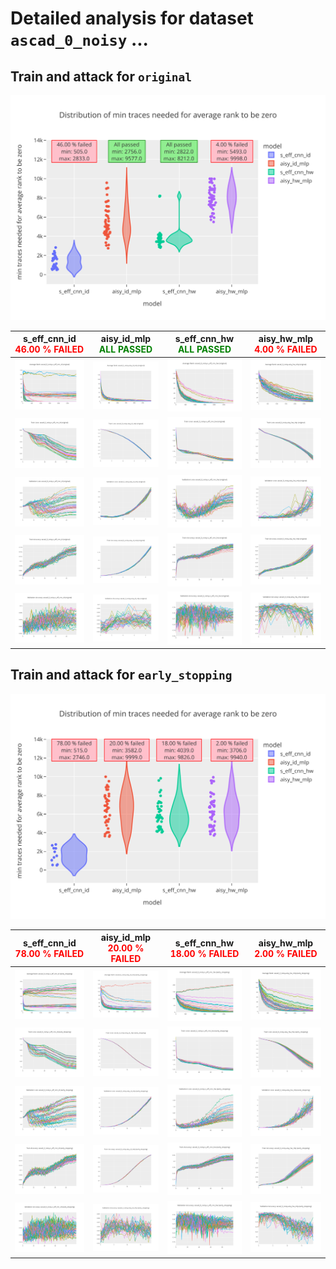 
# Detailed analysis for dataset `ascad_0_noisy` ...


## Train and attack for `original`

![Distribution of min traces needed for average rank to be zero](../plots/original/ascad_0_noisy/violin.svg)

|s_eff_cnn_id<br><span style='color:red'> **46.00 % FAILED** </span>|aisy_id_mlp<br><span style='color:green'> **ALL PASSED** </span>|s_eff_cnn_hw<br><span style='color:green'> **ALL PASSED** </span>|aisy_hw_mlp<br><span style='color:red'> **4.00 % FAILED** </span>|
|---|---|---|---|
|![Average Rank](../plots/original/ascad_0_noisy/s_eff_cnn_id/average_rank.svg)|![Average Rank](../plots/original/ascad_0_noisy/aisy_id_mlp/average_rank.svg)|![Average Rank](../plots/original/ascad_0_noisy/s_eff_cnn_hw/average_rank.svg)|![Average Rank](../plots/original/ascad_0_noisy/aisy_hw_mlp/average_rank.svg)|
|![Train Loss](../plots/original/ascad_0_noisy/s_eff_cnn_id/train_loss.svg)|![Train Loss](../plots/original/ascad_0_noisy/aisy_id_mlp/train_loss.svg)|![Train Loss](../plots/original/ascad_0_noisy/s_eff_cnn_hw/train_loss.svg)|![Train Loss](../plots/original/ascad_0_noisy/aisy_hw_mlp/train_loss.svg)|
|![Validation Loss](../plots/original/ascad_0_noisy/s_eff_cnn_id/val_loss.svg)|![Validation Loss](../plots/original/ascad_0_noisy/aisy_id_mlp/val_loss.svg)|![Validation Loss](../plots/original/ascad_0_noisy/s_eff_cnn_hw/val_loss.svg)|![Validation Loss](../plots/original/ascad_0_noisy/aisy_hw_mlp/val_loss.svg)|
|![Train Accuracy](../plots/original/ascad_0_noisy/s_eff_cnn_id/train_acc.svg)|![Train Accuracy](../plots/original/ascad_0_noisy/aisy_id_mlp/train_acc.svg)|![Train Accuracy](../plots/original/ascad_0_noisy/s_eff_cnn_hw/train_acc.svg)|![Train Accuracy](../plots/original/ascad_0_noisy/aisy_hw_mlp/train_acc.svg)|
|![Validation Accuracy](../plots/original/ascad_0_noisy/s_eff_cnn_id/val_acc.svg)|![Validation Accuracy](../plots/original/ascad_0_noisy/aisy_id_mlp/val_acc.svg)|![Validation Accuracy](../plots/original/ascad_0_noisy/s_eff_cnn_hw/val_acc.svg)|![Validation Accuracy](../plots/original/ascad_0_noisy/aisy_hw_mlp/val_acc.svg)|

## Train and attack for `early_stopping`

![Distribution of min traces needed for average rank to be zero](../plots/early_stopping/ascad_0_noisy/violin.svg)

|s_eff_cnn_id<br><span style='color:red'> **78.00 % FAILED** </span>|aisy_id_mlp<br><span style='color:red'> **20.00 % FAILED** </span>|s_eff_cnn_hw<br><span style='color:red'> **18.00 % FAILED** </span>|aisy_hw_mlp<br><span style='color:red'> **2.00 % FAILED** </span>|
|---|---|---|---|
|![Average Rank](../plots/early_stopping/ascad_0_noisy/s_eff_cnn_id/average_rank.svg)|![Average Rank](../plots/early_stopping/ascad_0_noisy/aisy_id_mlp/average_rank.svg)|![Average Rank](../plots/early_stopping/ascad_0_noisy/s_eff_cnn_hw/average_rank.svg)|![Average Rank](../plots/early_stopping/ascad_0_noisy/aisy_hw_mlp/average_rank.svg)|
|![Train Loss](../plots/early_stopping/ascad_0_noisy/s_eff_cnn_id/train_loss.svg)|![Train Loss](../plots/early_stopping/ascad_0_noisy/aisy_id_mlp/train_loss.svg)|![Train Loss](../plots/early_stopping/ascad_0_noisy/s_eff_cnn_hw/train_loss.svg)|![Train Loss](../plots/early_stopping/ascad_0_noisy/aisy_hw_mlp/train_loss.svg)|
|![Validation Loss](../plots/early_stopping/ascad_0_noisy/s_eff_cnn_id/val_loss.svg)|![Validation Loss](../plots/early_stopping/ascad_0_noisy/aisy_id_mlp/val_loss.svg)|![Validation Loss](../plots/early_stopping/ascad_0_noisy/s_eff_cnn_hw/val_loss.svg)|![Validation Loss](../plots/early_stopping/ascad_0_noisy/aisy_hw_mlp/val_loss.svg)|
|![Train Accuracy](../plots/early_stopping/ascad_0_noisy/s_eff_cnn_id/train_acc.svg)|![Train Accuracy](../plots/early_stopping/ascad_0_noisy/aisy_id_mlp/train_acc.svg)|![Train Accuracy](../plots/early_stopping/ascad_0_noisy/s_eff_cnn_hw/train_acc.svg)|![Train Accuracy](../plots/early_stopping/ascad_0_noisy/aisy_hw_mlp/train_acc.svg)|
|![Validation Accuracy](../plots/early_stopping/ascad_0_noisy/s_eff_cnn_id/val_acc.svg)|![Validation Accuracy](../plots/early_stopping/ascad_0_noisy/aisy_id_mlp/val_acc.svg)|![Validation Accuracy](../plots/early_stopping/ascad_0_noisy/s_eff_cnn_hw/val_acc.svg)|![Validation Accuracy](../plots/early_stopping/ascad_0_noisy/aisy_hw_mlp/val_acc.svg)|